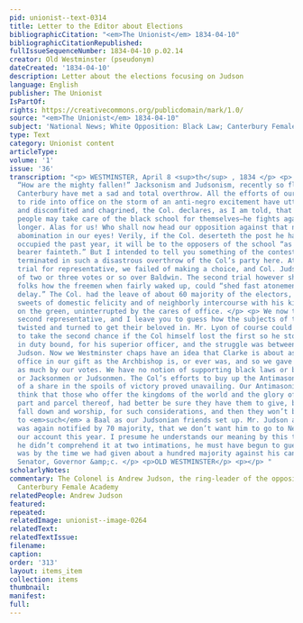 ```yaml
---
pid: unionist--text-0314
title: Letter to the Editor about Elections
bibliographicCitation: "<em>The Unionist</em> 1834-04-10"
bibliographicCitationRepublished: 
fullIssueSequenceNumber: 1834-04-10 p.02.14
creator: Old Westminster (pseudonym)
dateCreated: '1834-04-10'
description: Letter about the elections focusing on Judson
language: English
publisher: The Unionist
IsPartOf: 
rights: https://creativecommons.org/publicdomain/mark/1.0/
source: "<em>The Unionist</em> 1834-04-10"
subject: 'National News; White Opposition: Black Law; Canterbury Female Academy'
type: Text
category: Unionist content
articleType: 
volume: '1'
issue: '36'
transcription: "<p> WESTMINSTER, April 8 <sup>th</sup> , 1834 </p> <p> Mr. Editor,
  “How are the mighty fallen!” Jacksonism and Judsonism, recently so flourishing in
  Canterbury have met a sad and total overthrow. All the efforts of our gallant Col.
  to ride into office on the storm of an anti-negro excitement have utterly failed,
  and discomfited and chagrined, the Col. declares, as I am told, that the Canterbury
  people may take care of the black school for themselves—he fights against it no
  longer. Alas for us! Who shall now head our opposition against that nuisance, that
  abomination in our eyes! Verily, if the Col. deserteth the post he has so bravely
  occupied the past year, it will be to the opposers of the school “as when a standard
  bearer fainteth.” But I intended to tell you something of the contest, which has
  terminated in such a disastrous overthrow of the Col’s party here. At our first
  trial for representative, we failed of making a choice, and Col. Judson had a plurality
  of two or three votes or so over Baldwin. The second trial however showed the Col’s
  folks how the freemen when fairly waked up, could “shed fast atonement for the first
  delay.” The Col. had the leave of about 60 majority of the electors, to enjoy the
  sweets of domestic felicity and of neighborly intercourse with his kind friends
  on the green, uninterrupted by the cares of office. </p> <p> We now tried for our
  second representative, and I leave you to guess how the subjects of two Andrew’s
  twisted and turned to get their beloved in. Mr. Lyon of course could not expect
  to take the second chance if the Col himself lost the first so he stood back as
  in duty bound, for his superior officer, and the struggle was between Clarke and
  Judson. Now we Westminster chaps have an idea that Clarke is about as fit for any
  office in our gift as the Archbishop is, or ever was, and so we gave him to understand
  as much by our votes. We have no notion of supporting black laws or black law men,
  or Jacksonmen or Judsonmen. The Col’s efforts to buy up the Antimasons by an offer
  of a share in the spoils of victory proved unavailing. Our Antimasonic neighbors
  think that those who offer the kingdoms of the world and the glory of them, or any
  part and parcel thereof, had better be sure they have them to give, before <em>they</em>
  fall down and worship, for such considerations, and then they won’t bow the knee
  to <em>such</em> a Baal as our Judsonian friends set up. Mr. Judson accordingly
  was again notified by 70 majority, that we don’t want him to go to New-Haven on
  our account this year. I presume he understands our meaning by this time, for if
  he didn’t comprehend it at two intimations, he must have begun to guess what it
  was by the time we had given about a hundred majority against his candidates for
  Senator, Governor &amp;c. </p> <p>OLD WESTMINSTER</p> <p></p> "
scholarlyNotes: 
commentary: The Colonel is Andrew Judson, the ring-leader of the opposition to the
  Canterbury Female Academy
relatedPeople: Andrew Judson
featured: 
repeated: 
relatedImage: unionist--image-0264
relatedText: 
relatedTextIssue: 
filename: 
caption: 
order: '313'
layout: items_item
collection: items
thumbnail: 
manifest: 
full: 
---
```


